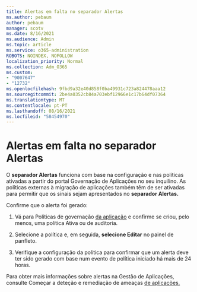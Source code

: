 ```yaml
---
title: Alertas em falta no separador Alertas
ms.author: pebaum
author: pebaum
manager: scotv
ms.date: 8/16/2021
ms.audience: Admin
ms.topic: article
ms.service: o365-administration
ROBOTS: NOINDEX, NOFOLLOW
localization_priority: Normal
ms.collection: Adm_O365
ms.custom:
- "9007647"
- "12732"
ms.openlocfilehash: 9fbd9a32e40d858f0ba49931c723a824478aaa12
ms.sourcegitcommit: 2be4a0352cb84a703ebf12966e1c17b64df07364
ms.translationtype: MT
ms.contentlocale: pt-PT
ms.lasthandoff: 08/16/2021
ms.locfileid: "58454970"
---
```

# <a name="alerts-missing-from-alerts-tab"></a>Alertas em falta no separador Alertas

O **separador Alertas** funciona com base na configuração e nas políticas ativadas a partir do portal Governação de Aplicações no seu inquilino. As políticas externas à migração de aplicações também têm de ser ativadas para permitir que os sinais sejam apresentados no **separador Alertas.** 

Confirme que o alerta foi gerado:

1. Vá para Políticas de governação [da aplicação](https://compliance.microsoft.com/m365appprotection?viewid=policies) e confirme se criou, pelo menos, uma política Ativa ou de auditoria.

1. Selecione a política e, em seguida, **selecione Editar** no painel de panfleto. 

1. Verifique a configuração da política para confirmar que um alerta deve ter sido gerado com base num evento de política iniciado há mais de 24 horas.

Para obter mais informações sobre alertas na Gestão de Aplicações, consulte Começar a deteção e remediação de ameaças [de aplicações.](https://docs.microsoft.com/microsoft-365/compliance/app-governance-detect-remediate-get-started)